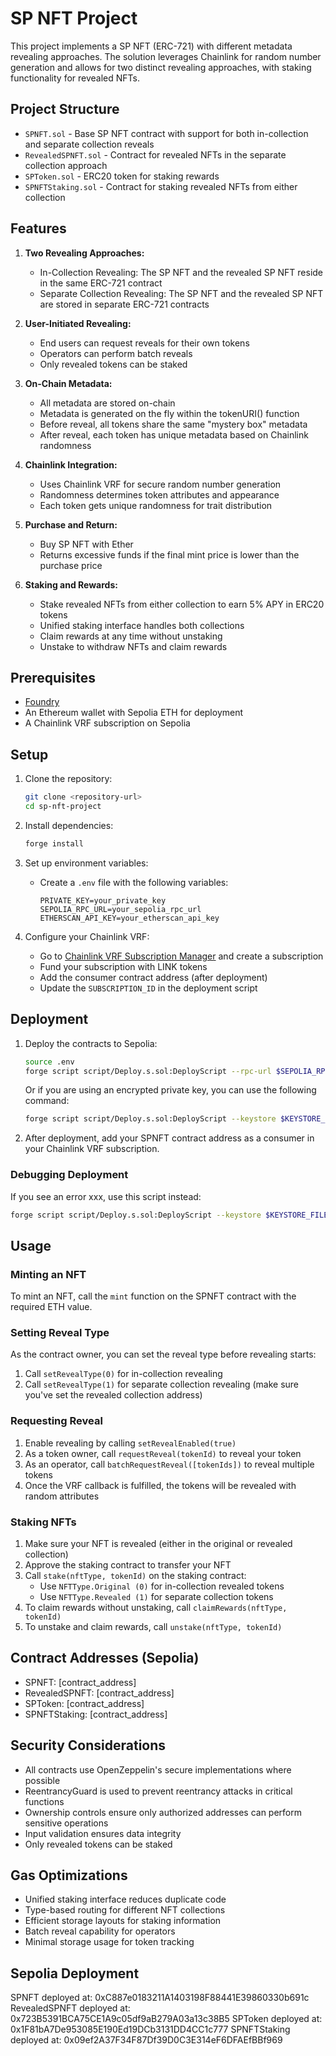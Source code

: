 # SP NFT Project

This project implements a SP NFT (ERC-721) with different metadata revealing approaches. The solution leverages Chainlink for random number generation and allows for two distinct revealing approaches, with staking functionality for revealed NFTs.

## Project Structure

- `SPNFT.sol` - Base SP NFT contract with support for both in-collection and separate collection reveals
- `RevealedSPNFT.sol` - Contract for revealed NFTs in the separate collection approach
- `SPToken.sol` - ERC20 token for staking rewards
- `SPNFTStaking.sol` - Contract for staking revealed NFTs from either collection

## Features

1. **Two Revealing Approaches:**
   - In-Collection Revealing: The SP NFT and the revealed SP NFT reside in the same ERC-721 contract
   - Separate Collection Revealing: The SP NFT and the revealed SP NFT are stored in separate ERC-721 contracts

2. **User-Initiated Revealing:**
   - End users can request reveals for their own tokens
   - Operators can perform batch reveals
   - Only revealed tokens can be staked

3. **On-Chain Metadata:**
   - All metadata are stored on-chain
   - Metadata is generated on the fly within the tokenURI() function
   - Before reveal, all tokens share the same "mystery box" metadata
   - After reveal, each token has unique metadata based on Chainlink randomness

4. **Chainlink Integration:**
   - Uses Chainlink VRF for secure random number generation
   - Randomness determines token attributes and appearance
   - Each token gets unique randomness for trait distribution

5. **Purchase and Return:**
   - Buy SP NFT with Ether
   - Returns excessive funds if the final mint price is lower than the purchase price

6. **Staking and Rewards:**
   - Stake revealed NFTs from either collection to earn 5% APY in ERC20 tokens
   - Unified staking interface handles both collections
   - Claim rewards at any time without unstaking
   - Unstake to withdraw NFTs and claim rewards

## Prerequisites

- [Foundry](https://book.getfoundry.sh/getting-started/installation)
- An Ethereum wallet with Sepolia ETH for deployment
- A Chainlink VRF subscription on Sepolia

## Setup
 
1. Clone the repository:
   ```bash
   git clone <repository-url>
   cd sp-nft-project
   ```

2. Install dependencies:
   ```bash
   forge install
   ```

3. Set up environment variables:
   - Create a `.env` file with the following variables:
     ```
     PRIVATE_KEY=your_private_key
     SEPOLIA_RPC_URL=your_sepolia_rpc_url
     ETHERSCAN_API_KEY=your_etherscan_api_key
     ```

4. Configure your Chainlink VRF:
   - Go to [Chainlink VRF Subscription Manager](https://vrf.chain.link/) and create a subscription
   - Fund your subscription with LINK tokens
   - Add the consumer contract address (after deployment)
   - Update the `SUBSCRIPTION_ID` in the deployment script

## Deployment

1. Deploy the contracts to Sepolia:
   ```bash
   source .env
   forge script script/Deploy.s.sol:DeployScript --rpc-url $SEPOLIA_RPC_URL --broadcast --verify
   ```

   Or if you are using an encrypted private key, you can use the following command:
   ```bash
   forge script script/Deploy.s.sol:DeployScript --keystore $KEYSTORE_FILE --password $KEYSTORE_PASSWORD --rpc-url $SEPOLIA_RPC_URL --broadcast --verify
   ```

2. After deployment, add your SPNFT contract address as a consumer in your Chainlink VRF subscription.

### Debugging Deployment
If you see an error xxx, use this script instead:

```bash
forge script script/Deploy.s.sol:DeployScript --keystore $KEYSTORE_FILE --password $KEYSTORE_PASSWORD --rpc-url $SEPOLIA_RPC_URL --broadcast --verify --slow
```

## Usage

### Minting an NFT

To mint an NFT, call the `mint` function on the SPNFT contract with the required ETH value.

### Setting Reveal Type

As the contract owner, you can set the reveal type before revealing starts:
1. Call `setRevealType(0)` for in-collection revealing
2. Call `setRevealType(1)` for separate collection revealing (make sure you've set the revealed collection address)

### Requesting Reveal

1. Enable revealing by calling `setRevealEnabled(true)`
2. As a token owner, call `requestReveal(tokenId)` to reveal your token
3. As an operator, call `batchRequestReveal([tokenIds])` to reveal multiple tokens
4. Once the VRF callback is fulfilled, the tokens will be revealed with random attributes

### Staking NFTs

1. Make sure your NFT is revealed (either in the original or revealed collection)
2. Approve the staking contract to transfer your NFT
3. Call `stake(nftType, tokenId)` on the staking contract:
   - Use `NFTType.Original (0)` for in-collection revealed tokens
   - Use `NFTType.Revealed (1)` for separate collection tokens
4. To claim rewards without unstaking, call `claimRewards(nftType, tokenId)`
5. To unstake and claim rewards, call `unstake(nftType, tokenId)`

## Contract Addresses (Sepolia)

- SPNFT: [contract_address]
- RevealedSPNFT: [contract_address]
- SPToken: [contract_address]
- SPNFTStaking: [contract_address]

## Security Considerations

- All contracts use OpenZeppelin's secure implementations where possible
- ReentrancyGuard is used to prevent reentrancy attacks in critical functions
- Ownership controls ensure only authorized addresses can perform sensitive operations
- Input validation ensures data integrity
- Only revealed tokens can be staked

## Gas Optimizations

- Unified staking interface reduces duplicate code
- Type-based routing for different NFT collections
- Efficient storage layouts for staking information
- Batch reveal capability for operators
- Minimal storage usage for token tracking


## Sepolia Deployment
  SPNFT deployed at: 0xC887e0183211A1403198F88441E39860330b691c
  RevealedSPNFT deployed at: 0x723B5391BCA75CE1A9c05df9aB279A03a13c38B5
  SPToken deployed at: 0x1F81bA7De953085E190Ed19DCb3131DD4CC1c777
  SPNFTStaking deployed at: 0x09ef2A37F34F87Df39D0C3E314eF6DFAEfBBf969
